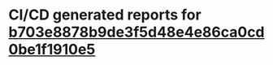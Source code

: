 # CI/CD generated reports for [b703e8878b9de3f5d48e4e86ca0cd0be1f1910e5](https://github.com/hydephp/develop/commit/b703e8878b9de3f5d48e4e86ca0cd0be1f1910e5)
